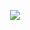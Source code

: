 <p align="center">
<img src="https://64.media.tumblr.com/78a1f812e1086e5a88bf236a2e4f8744/5a143321e635ef52-db/s2048x3072/14f97c97c467cdb956fd8fcbc855337648f37237.pnj">
<p align="center">

